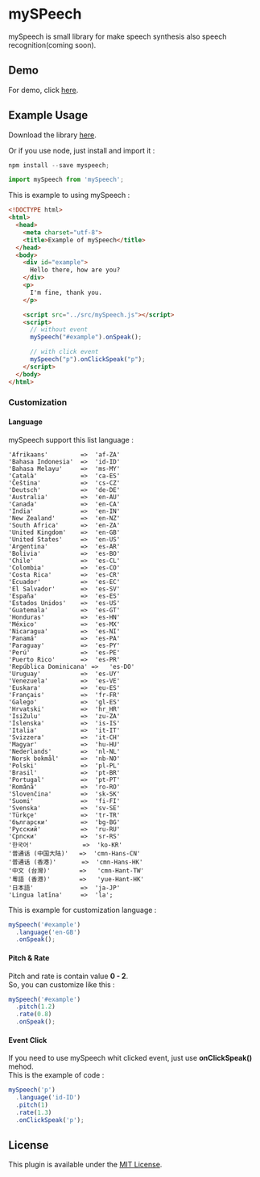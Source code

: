 # mySPeech

mySpeech is small library for make speech synthesis also speech recognition(coming soon).

## Demo

For demo, click [here](https://hermawan22.github.io/mySpeech/).

## Example Usage

Download the library [here](https://github.com/hermawan22/mySpeech/archive/master.zip).

Or if you use node, just install and import it :

```javascript
npm install --save myspeech;
```

```javascript
import mySpeech from 'mySpeech';
```

This is example to using mySpeech :

```html
<!DOCTYPE html>
<html>
  <head>
    <meta charset="utf-8">
    <title>Example of mySpeech</title>
  </head>
  <body>
    <div id="example">
      Hello there, how are you?
    </div>
    <p>
      I'm fine, thank you.
    </p>

    <script src="../src/mySpeech.js"></script>
    <script>
      // without event
      mySpeech("#example").onSpeak();

      // with click event
      mySpeech("p").onClickSpeak("p");
    </script>
  </body>
</html>
```

### Customization

#### Language

mySpeech support this list language :

```
'Afrikaans'         =>  'af-ZA'
'Bahasa Indonesia'  =>  'id-ID'
'Bahasa Melayu'     =>  'ms-MY'
'Català'            =>  'ca-ES'
'Čeština'           =>  'cs-CZ'
'Deutsch'           =>  'de-DE'
'Australia'         =>  'en-AU'
'Canada'            =>  'en-CA'
'India'             =>  'en-IN'
'New Zealand'       =>  'en-NZ'
'South Africa'      =>  'en-ZA'
'United Kingdom'    =>  'en-GB'
'United States'     =>  'en-US'
'Argentina'         =>  'es-AR'
'Bolivia'           =>  'es-BO'
'Chile'             =>  'es-CL'
'Colombia'          =>  'es-CO'
'Costa Rica'        =>  'es-CR'
'Ecuador'           =>  'es-EC'
'El Salvador'       =>  'es-SV'
'España'            =>  'es-ES'
'Estados Unidos'    =>  'es-US'
'Guatemala'         =>  'es-GT'
'Honduras'          =>  'es-HN'
'México'            =>  'es-MX'
'Nicaragua'         =>  'es-NI'
'Panamá'            =>  'es-PA'
'Paraguay'          =>  'es-PY'
'Perú'              =>  'es-PE'
'Puerto Rico'       =>  'es-PR'
'República Dominicana' =>   'es-DO'
'Uruguay'           =>  'es-UY'
'Venezuela'         =>  'es-VE'
'Euskara'           =>  'eu-ES'
'Français'          =>  'fr-FR'
'Galego'            =>  'gl-ES'
'Hrvatski'          =>  'hr_HR'
'IsiZulu'           =>  'zu-ZA'
'Íslenska'          =>  'is-IS'
'Italia'            =>  'it-IT'
'Svizzera'          =>  'it-CH'
'Magyar'            =>  'hu-HU'
'Nederlands'        =>  'nl-NL'
'Norsk bokmål'      =>  'nb-NO'
'Polski'            =>  'pl-PL'
'Brasil'            =>  'pt-BR'
'Portugal'          =>  'pt-PT'
'Română'            =>  'ro-RO'
'Slovenčina'        =>  'sk-SK'
'Suomi'             =>  'fi-FI'
'Svenska'           =>  'sv-SE'
'Türkçe'            =>  'tr-TR'
'български'         =>  'bg-BG'
'Pусский'           =>  'ru-RU'
'Српски'            =>  'sr-RS'
'한국어'              =>  'ko-KR'
'普通话 (中国大陆)'   =>  'cmn-Hans-CN'
'普通话 (香港)'       =>  'cmn-Hans-HK'
'中文 (台灣)'        =>   'cmn-Hant-TW'
'粵語 (香港)'        =>   'yue-Hant-HK'
'日本語'             =>  'ja-JP'
'Lingua latīna'     =>  'la';
```

This is example for customization language :

```javascript
mySpeech('#example')
  .language('en-GB')
  .onSpeak();
```

#### Pitch & Rate

Pitch and rate is contain value **0 - 2**.\
So, you can customize like this :

```javascript
mySpeech('#example')
  .pitch(1.2)
  .rate(0.8)
  .onSpeak();
```

#### Event Click

If you need to use mySpeech whit clicked event, just use **onClickSpeak()** mehod.\
This is the example of code :

```javascript
mySpeech('p')
  .language('id-ID')
  .pitch(1)
  .rate(1.3)
  .onClickSpeak('p');
```

## License

This plugin is available under the [MIT License](https://opensource.org/licenses/MIT).
